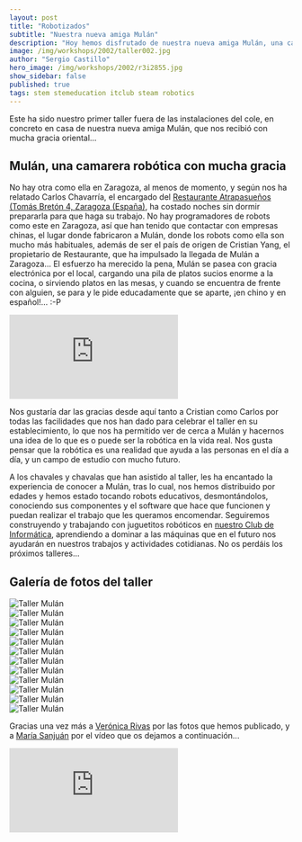 ```yaml
---
layout: post
title: "Robotizados"
subtitle: "Nuestra nueva amiga Mulán"
description: "Hoy hemos disfrutado de nuestra nueva amiga Mulán, una camarera robótica muy hospitalaria que ayuda a sus compañeros con los trabajos más pesados."
image: /img/workshops/2002/taller002.jpg
author: "Sergio Castillo"
hero_image: /img/workshops/2002/r3i2855.jpg
show_sidebar: false
published: true
tags: stem stemeducation itclub steam robotics
---
```


Este ha sido nuestro primer taller fuera de las instalaciones del cole, en concreto en casa de nuestra nueva amiga Mulán, que nos recibió con mucha gracia oriental...

## Mulán, una camarera robótica con mucha gracia

No hay otra como ella en Zaragoza, al menos de momento, y según nos ha relatado Carlos Chavarría, el encargado del <a href="https://g.page/cafeteriayrestaurante?share" target="_blank">Restaurante Atrapasueños (Tomás Bretón 4, Zaragoza (España)</a>, ha costado noches sin dormir prepararla para que haga su trabajo. No hay programadores de robots como este en Zaragoza, así que han tenido que contactar con empresas chinas, el lugar donde fabricaron a Mulán, donde los robots como ella son mucho más habituales, además de ser el país de origen de Cristian Yang, el propietario de Restaurante, que ha impulsado la llegada de Mulán a Zaragoza... El esfuerzo ha merecido la pena, Mulán se pasea con gracia electrónica por el local, cargando una pila de platos sucios enorme a la cocina, o sirviendo platos en las mesas, y cuando se encuentra de frente con alguien, se para y le pide educadamente que se aparte, ¡en chino y en español!... :-P
</div>

<div class="columns is-centered">
    <div class="column is-four-fifths">
        <iframe class="video" src="https://www.youtube.com/embed/ofuc6RLwRRs/" frameborder="0" webkitallowfullscreen="true" mozallowfullscreen="true" allowfullscreen="true"></iframe>
    </div>
</div>

Nos gustaría dar las gracias desde aquí tanto a Cristian como Carlos por todas las facilidades que nos han dado para celebrar el taller en su establecimiento, lo que nos ha permitido ver de cerca a Mulán y hacernos una idea de lo que es o puede ser la robótica en la vida real. Nos gusta pensar que la robótica es una realidad que ayuda a las personas en el día a día, y un campo de estudio con mucho futuro.

A los chavales y chavalas que han asistido al taller, les ha encantado la experiencia de conocer a Mulán, tras lo cual, nos hemos distribuido por edades y hemos estado tocando robots educativos, desmontándolos, conociendo sus componentes y el software que hace que funcionen y puedan realizar el trabajo que les queramos encomendar. Seguiremos construyendo y trabajando con juguetitos robóticos en [nuestro Club de Informática](/), aprendiendo a dominar a las máquinas que en el futuro nos ayudarán en nuestros trabajos y actividades cotidianas. No os perdáis los próximos talleres...

## Galería de fotos del taller

<img class="photo" src="/img/workshops/2002/mulan001.jpg" alt="Taller Mulán" /><br />
<img class="photo" src="/img/workshops/2002/mulan002.jpg" alt="Taller Mulán" /><br />
<img class="photo" src="/img/workshops/2002/taller000.jpg" alt="Taller Mulán" /><br />
<img class="photo" src="/img/workshops/2002/taller001.jpg" alt="Taller Mulán" /><br />
<img class="photo" src="/img/workshops/2002/taller002.jpg" alt="Taller Mulán" /><br />
<img class="photo" src="/img/workshops/2002/taller003.jpg" alt="Taller Mulán" /><br />
<img class="photo" src="/img/workshops/2002/taller004.jpg" alt="Taller Mulán" /><br />
<img class="photo" src="/img/workshops/2002/taller005.jpg" alt="Taller Mulán" /><br />
<img class="photo" src="/img/workshops/2002/taller006.jpg" alt="Taller Mulán" /><br />
<img class="photo" src="/img/workshops/2002/taller007.jpg" alt="Taller Mulán" /><br />
<img class="photo" src="/img/workshops/2002/taller008.jpg" alt="Taller Mulán" /><br />
<img class="photo" src="/img/workshops/2002/taller009.jpg" alt="Taller Mulán" /><br />

Gracias una vez más a <a href="https://twitter.com/vronikrr" target="_blank">Verónica Rivas</a> por las fotos que hemos publicado, y a <a href="https://twitter.com/yizyas" target="_blank">María Sanjuán</a> por el vídeo que os dejamos a continuación...

<div class="columns is-centered">
    <div class="column is-four-fifths">
        <iframe class="video" src="https://gopro.com/v/dMDdOZ7WwE8nG" frameborder="0" webkitallowfullscreen="true" mozallowfullscreen="true" allowfullscreen="true"></iframe>
    </div>
</div>